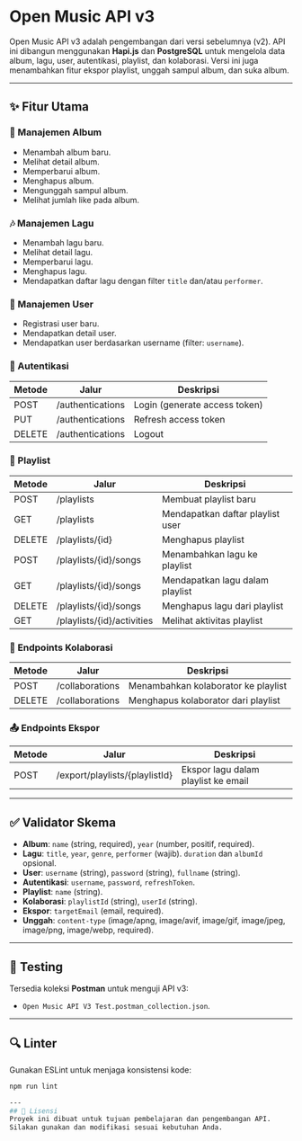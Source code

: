 # Open Music API v3

Open Music API v3 adalah pengembangan dari versi sebelumnya (v2). API ini dibangun menggunakan **Hapi.js** dan **PostgreSQL** untuk mengelola data album, lagu, user, autentikasi, playlist, dan kolaborasi. Versi ini juga menambahkan fitur ekspor playlist, unggah sampul album, dan suka album.

---

## ✨ Fitur Utama

### 📀 Manajemen Album
- Menambah album baru.
- Melihat detail album.
- Memperbarui album.
- Menghapus album.
- Mengunggah sampul album.
- Melihat jumlah like pada album.

### 🎶 Manajemen Lagu
- Menambah lagu baru.
- Melihat detail lagu.
- Memperbarui lagu.
- Menghapus lagu.
- Mendapatkan daftar lagu dengan filter `title` dan/atau `performer`.

### 👤 Manajemen User
- Registrasi user baru.
- Mendapatkan detail user.
- Mendapatkan user berdasarkan username (filter: `username`).

### 🔑 Autentikasi
| Metode | Jalur              | Deskripsi                     |
|--------|--------------------|-------------------------------|
| POST   | /authentications   | Login (generate access token)|
| PUT    | /authentications   | Refresh access token|
| DELETE | /authentications   | Logout|

### 🎼 Playlist
| Metode | Jalur                              | Deskripsi                          |
|--------|------------------------------------|------------------------------------|
| POST   | /playlists                         | Membuat playlist baru|
| GET    | /playlists                         | Mendapatkan daftar playlist user|
| DELETE | /playlists/{id}                    | Menghapus playlist|
| POST   | /playlists/{id}/songs              | Menambahkan lagu ke playlist|
| GET    | /playlists/{id}/songs              | Mendapatkan lagu dalam playlist|
| DELETE | /playlists/{id}/songs              | Menghapus lagu dari playlist|
| GET    | /playlists/{id}/activities         | Melihat aktivitas playlist|

### 🤝 Endpoints Kolaborasi
| Metode | Jalur                  | Deskripsi                          |
|--------|------------------------|------------------------------------|
| POST   | /collaborations        | Menambahkan kolaborator ke playlist|
| DELETE | /collaborations        | Menghapus kolaborator dari playlist|

### 📤 Endpoints Ekspor
| Metode | Jalur                              | Deskripsi                               |
|--------|------------------------------------|-----------------------------------------|
| POST   | /export/playlists/{playlistId}     | Ekspor lagu dalam playlist ke email|

---

## ✅ Validator Skema
- **Album**: `name` (string, required), `year` (number, positif, required).
- **Lagu**: `title`, `year`, `genre`, `performer` (wajib). `duration` dan `albumId` opsional.
- **User**: `username` (string), `password` (string), `fullname` (string).
- **Autentikasi**: `username`, `password`, `refreshToken`.
- **Playlist**: `name` (string).
- **Kolaborasi**: `playlistId` (string), `userId` (string).
- **Ekspor**: `targetEmail` (email, required).
- **Unggah**: `content-type` (image/apng, image/avif, image/gif, image/jpeg, image/png, image/webp, required).

---

## 🧪 Testing
Tersedia koleksi **Postman** untuk menguji API v3:
- `Open Music API V3 Test.postman_collection.json`.

---

## 🔍 Linter
Gunakan ESLint untuk menjaga konsistensi kode:
```bash
npm run lint

---
## 📌 Lisensi
Proyek ini dibuat untuk tujuan pembelajaran dan pengembangan API.
Silakan gunakan dan modifikasi sesuai kebutuhan Anda.